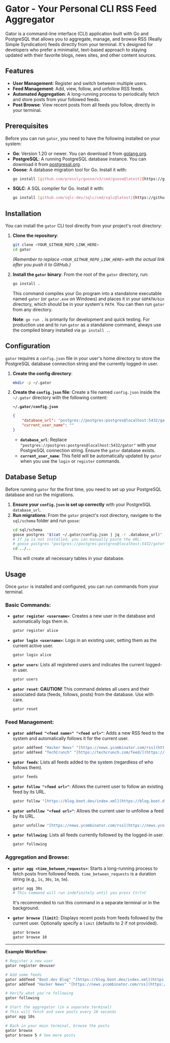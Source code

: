 # Gator - Your Personal CLI RSS Feed Aggregator

Gator is a command-line interface (CLI) application built with Go and PostgreSQL that allows you to aggregate, manage, and browse RSS (Really Simple Syndication) feeds directly from your terminal. It's designed for developers who prefer a minimalist, text-based approach to staying updated with their favorite blogs, news sites, and other content sources.

## Features

* **User Management**: Register and switch between multiple users.
* **Feed Management**: Add, view, follow, and unfollow RSS feeds.
* **Automated Aggregation**: A long-running process to periodically fetch and store posts from your followed feeds.
* **Post Browse**: View recent posts from all feeds you follow, directly in your terminal.

## Prerequisites

Before you can run `gator`, you need to have the following installed on your system:

* **Go**: Version 1.20 or newer. You can download it from [golang.org](https://golang.org/dl/).
* **PostgreSQL**: A running PostgreSQL database instance. You can download it from [postgresql.org](https://www.postgresql.org/download/).
* **Goose**: A database migration tool for Go. Install it with:
    ```bash
    go install [github.com/pressly/goose/v3/cmd/goose@latest](https://github.com/pressly/goose/v3/cmd/goose@latest)
    ```
* **SQLC**: A SQL compiler for Go. Install it with:
    ```bash
    go install [github.com/sqlc-dev/sqlc/cmd/sqlc@latest](https://github.com/sqlc-dev/sqlc/cmd/sqlc@latest)
    ```

## Installation

You can install the `gator` CLI tool directly from your project's root directory:

1.  **Clone the repository**:
    ```bash
    git clone <YOUR_GITHUB_REPO_LINK_HERE>
    cd gator
    ```
    *(Remember to replace `<YOUR_GITHUB_REPO_LINK_HERE>` with the actual link after you push it to GitHub.)*

2.  **Install the `gator` binary**:
    From the root of the `gator` directory, run:
    ```bash
    go install .
    ```
    This command compiles your Go program into a standalone executable named `gator` (or `gator.exe` on Windows) and places it in your `GOPATH/bin` directory, which should be in your system's `PATH`. You can then run `gator` from any directory.

    **Note**: `go run .` is primarily for development and quick testing. For production use and to run `gator` as a standalone command, always use the compiled binary installed via `go install .`.

## Configuration

`gator` requires a `config.json` file in your user's home directory to store the PostgreSQL database connection string and the currently logged-in user.

1.  **Create the config directory**:
    ```bash
    mkdir -p ~/.gator
    ```

2.  **Create the `config.json` file**:
    Create a file named `config.json` inside the `~/.gator` directory with the following content:

    **`~/.gator/config.json`**
    ```json
    {
        "database_url": "postgres://postgres:postgres@localhost:5432/gator",
        "current_user_name": ""
    }
    ```
    * **`database_url`**: Replace `"postgres://postgres:postgres@localhost:5432/gator"` with your PostgreSQL connection string. Ensure the `gator` database exists.
    * **`current_user_name`**: This field will be automatically updated by `gator` when you use the `login` or `register` commands.

## Database Setup

Before running `gator` for the first time, you need to set up your PostgreSQL database and run the migrations.

1.  **Ensure your `config.json` is set up correctly** with your PostgreSQL `database_url`.
2.  **Run migrations**: From the `gator` project's root directory, navigate to the `sql/schema` folder and run `goose`:
    ```bash
    cd sql/schema
    goose postgres "$(cat ~/.gator/config.json | jq -r .database_url)" up
    # If jq is not installed, you can manually paste the URL:
    # goose postgres "postgres://postgres:postgres@localhost:5432/gator" up
    cd ../..
    ```
    This will create all necessary tables in your database.

## Usage

Once `gator` is installed and configured, you can run commands from your terminal.

### Basic Commands:

* **`gator register <username>`**: Creates a new user in the database and automatically logs them in.
    ```bash
    gator register alice
    ```

* **`gator login <username>`**: Logs in an existing user, setting them as the current active user.
    ```bash
    gator login alice
    ```

* **`gator users`**: Lists all registered users and indicates the current logged-in user.
    ```bash
    gator users
    ```

* **`gator reset`**: **CAUTION!** This command deletes all users and their associated data (feeds, follows, posts) from the database. Use with care.
    ```bash
    gator reset
    ```

### Feed Management:

* **`gator addfeed "<feed name>" "<feed url>"`**: Adds a new RSS feed to the system and automatically follows it for the current user.
    ```bash
    gator addfeed "Hacker News" "[https://news.ycombinator.com/rss](https://news.ycombinator.com/rss)"
    gator addfeed "TechCrunch" "[https://techcrunch.com/feed/](https://techcrunch.com/feed/)"
    ```

* **`gator feeds`**: Lists all feeds added to the system (regardless of who follows them).
    ```bash
    gator feeds
    ```

* **`gator follow "<feed url>"`**: Allows the current user to follow an existing feed by its URL.
    ```bash
    gator follow "[https://blog.boot.dev/index.xml](https://blog.boot.dev/index.xml)"
    ```

* **`gator unfollow "<feed url>"`**: Allows the current user to unfollow a feed by its URL.
    ```bash
    gator unfollow "[https://news.ycombinator.com/rss](https://news.ycombinator.com/rss)"
    ```

* **`gator following`**: Lists all feeds currently followed by the logged-in user.
    ```bash
    gator following
    ```

### Aggregation and Browse:

* **`gator agg <time_between_requests>`**: Starts a long-running process to fetch posts from followed feeds. `time_between_requests` is a duration string (e.g., `1s`, `30s`, `1m`, `5m`).
    ```bash
    gator agg 30s
    # This command will run indefinitely until you press Ctrl+C
    ```
    It's recommended to run this command in a separate terminal or in the background.

* **`gator browse [limit]`**: Displays recent posts from feeds followed by the current user. Optionally specify a `limit` (defaults to 2 if not provided).
    ```bash
    gator browse
    gator browse 10
    ```

---

**Example Workflow:**

```bash
# Register a new user
gator register devuser

# Add some feeds
gator addfeed "Boot.dev Blog" "[https://blog.boot.dev/index.xml](https://blog.boot.dev/index.xml)"
gator addfeed "Hacker News" "[https://news.ycombinator.com/rss](https://news.ycombinator.com/rss)"

# Verify what you're following
gator following

# Start the aggregator (in a separate terminal)
# This will fetch and save posts every 10 seconds
gator agg 10s

# Back in your main terminal, browse the posts
gator browse
gator browse 5 # See more posts

